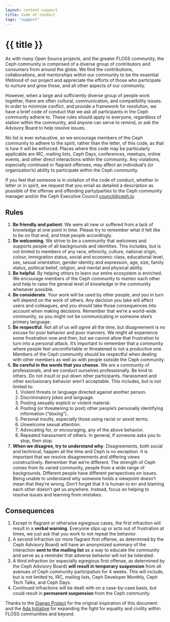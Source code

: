 ```yaml
---
layout: content-support
title: Code of conduct
tags: "support"
---
```


# {{ title }}

As with many Open Source projects, and the greater FLOSS community, the Ceph community is comprised of a diverse group of contributors and consumers from around the globe. We find the contributions, collaborations, and mentorships within our community to be the essential lifeblood of our project and appreciate the efforts of those who participate to nurture and grow those, and all other aspects of our community.

However, when a large and sufficiently diverse group of people work together, there are often cultural, communication, and compatibility issues. In order to minimize conflict, and provide a framework for resolution, we have a brief code of conduct that we ask all participants in the Ceph community adhere to. These rules should apply to everyone, regardless of station within the community, and anyone can serve to remind, or ask the Advisory Board to help resolve issues.

No list is ever exhaustive, so we encourage members of the Ceph community to adhere to the spirit, rather than the letter, of this code, as that is how it will be enforced. Places where this code may be particularly applicable are IRC, mailing lists, Ceph Days, conferences, meetups, online events, and other direct interactions within the community. Any violations, especially continued or flagrant offenses, may affect an individual’s (or organization’s) ability to participate within the Ceph community.

If you feel that someone is in violation of the code of conduct, whether in letter or in spirit, we request that you email as detailed a description as possible of the offense and offending party/parties to the Ceph community manager and/or the Ceph Executive Council <council@ceph.io>.

## Rules

1. **Be friendly and patient**. We were all new or suffered from a lack of knowledge at one point in time. Please try to remember what it felt like to be on that end, and treat people accordingly.
2. **Be welcoming**. We strive to be a community that welcomes and supports people of all backgrounds and identities. This includes, but is not limited to members of any race, ethnicity, culture, national origin, colour, immigration status, social and economic class, educational level, sex, sexual orientation, gender identity and expression, age, size, family status, political belief, religion, and mental and physical ability.
3. **Be helpful**. By helping others to learn our entire ecosystem is enriched. We encourage members of the Ceph community to mentor each other and help to raise the general level of knowledge in the community whenever possible.
4. **Be considerate**. Your work will be used by other people, and you in turn will depend on the work of others. Any decision you take will affect users and colleagues, and you should take those consequences into account when making decisions. Remember that we’re a world-wide community, so you might not be communicating in someone else’s primary language.
5. **Be respectful**. Not all of us will agree all the time, but disagreement is no excuse for poor behavior and poor manners. We might all experience some frustration now and then, but we cannot allow that frustration to turn into a personal attack. It’s important to remember that a community where people feel uncomfortable or threatened is not a productive one. Members of the Ceph community should be respectful when dealing with other members as well as with people outside the Ceph community.
6. **Be careful in the words that you choose**. We are a community of professionals, and we conduct ourselves professionally. Be kind to others. Do not insult or put down other participants. Harassment and other exclusionary behavior aren’t acceptable. This includes, but is not limited to:
   1. Violent threats or language directed against another person.
   2. Discriminatory jokes and language.
   3. Posting sexually explicit or violent material.
   4. Posting (or threatening to post) other people’s personally identifying information (“doxing”).
   5. Personal insults, especially those using racist or sexist terms.
   6. Unwelcome sexual attention.
   7. Advocating for, or encouraging, any of the above behavior.
   8. Repeated harassment of others. In general, if someone asks you to stop, then stop.
7. **When we disagree, try to understand why**. Disagreements, both social and technical, happen all the time and Ceph is no exception. It is important that we resolve disagreements and differing views constructively. Remember that we’re different. The strength of Ceph comes from its varied community, people from a wide range of backgrounds. Different people have different perspectives on issues. Being unable to understand why someone holds a viewpoint doesn’t mean that they’re wrong. Don’t forget that it is human to err and blaming each other doesn’t get us anywhere. Instead, focus on helping to resolve issues and learning from mistakes.

## Consequences

1. Except in flagrant or otherwise egregious cases, the first infraction will result in a **verbal warning**. Everyone slips up or acts out of frustration at times, we just ask that you work to not repeat the behavior.
2. A second infraction (or more flagrant first offense, as determined by the Ceph Advisory Board) will have an anonymized summary of the interaction **sent to the mailing list** as a way to educate the community and serve as a reminder that adverse behavior will not be tolerated.
3. A third infraction (or especially egregious first offense, as determined by the Ceph Advisory Board) **will result in temporary suspension** from all avenues of Ceph community participation for 4 weeks. This will include, but is not limited to, IRC, mailing lists, Ceph Developer Monthly, Ceph Tech Talks, and Ceph Days.
4. Continued infractions will be dealt with on a case-by-case basis, but could result in **permanent suspension** from the Ceph community.

Thanks to the [Django Project](https://www.djangoproject.com/conduct/) for the original inspiration of this document and the [Ada Initiative](https://adainitiative.org/) for expanding the fight for equality and civility within FLOSS communities and beyond.
